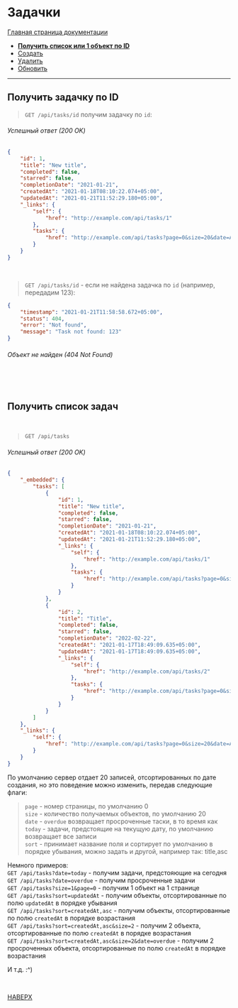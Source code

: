 # Задачки

[Главная страница документации](/README.md)

* **[Получить список или 1 объект по ID](/deprecated-md-docs/task/task-get.md)**
* [Создать](/deprecated-md-docs/task/task-create.md)   
* [Удалить](/deprecated-md-docs/task/task-delete.md) 
* [Обновить](/deprecated-md-docs/task/task-update.md)
---

## Получить задачку по ID
> `GET /api/tasks/id` получим задачку по `id`:
###### Успешный ответ (200 OK)

```json
{
    "id": 1,
    "title": "New title",
    "completed": false,
    "starred": false,
    "completionDate": "2021-01-21",
    "createdAt": "2021-01-18T08:10:22.074+05:00",
    "updatedAt": "2021-01-21T11:52:29.180+05:00",
    "_links": {
        "self": {
            "href": "http://example.com/api/tasks/1"
        },
        "tasks": {
            "href": "http://example.com/api/tasks?page=0&size=20&date=ALL&sort=createdAt"
        }
    }
}
```

<br>

> `GET /api/tasks/id` - если не найдена задачка по `id` (например, передадим 123):

```json
{
    "timestamp": "2021-01-21T11:58:58.672+05:00",
    "status": 404,
    "error": "Not found",
    "message": "Task not found: 123"
}
```

###### Объект не найден (404 Not Found)
<br> <br>

## Получить список задач
<br>

> `GET /api/tasks`
 
###### Успешный ответ (200 OK)

```json
{
    "_embedded": {
        "tasks": [
            {
                "id": 1,
                "title": "New title",
                "completed": false,
                "starred": false,
                "completionDate": "2021-01-21",
                "createdAt": "2021-01-18T08:10:22.074+05:00",
                "updatedAt": "2021-01-21T11:52:29.180+05:00",
                "_links": {
                    "self": {
                        "href": "http://example.com/api/tasks/1"
                    },
                    "tasks": {
                        "href": "http://example.com/api/tasks?page=0&size=20&date=ALL&sort=createdAt"
                    }
                }
            },
            {
                "id": 2,
                "title": "Title",
                "completed": false,
                "starred": false,
                "completionDate": "2022-02-22",
                "createdAt": "2021-01-17T18:49:09.635+05:00",
                "updatedAt": "2021-01-17T18:49:09.635+05:00",
                "_links": {
                    "self": {
                        "href": "http://example.com/api/tasks/2"
                    },
                    "tasks": {
                        "href": "http://example.com/api/tasks?page=0&size=20&date=ALL&sort=createdAt"
                    }
                }
            }
        ]
    },
    "_links": {
        "self": {
            "href": "http://example.com/api/tasks?page=0&size=20&date=ALL&sort=createdAt"
        }
    }
}
```

По умолчанию сервер отдает 20 записей, отсортированных по дате создания, но это поведение можно изменить, передав
следующие флаги:
> `page` - номер страницы, по умолчанию 0 <br>
> `size` - количество получаемых объектов, по умолчанию 20 <br>
 `date` - `overdue` возвращает просроченные таски, в то время как `today` - задачи, предстоящие на текущую дату, по умолчанию возвращает все записи <br>
> `sort` - принимает название поля и сортирует по умолчанию в порядке убывания, можно задать и другой, например так: title,asc <br>

Немного примеров: <br>
`GET /api/tasks?date=today` - получим задачи, предстояющие на сегодня <br>
`GET /api/tasks?date=overdue` - получим просроченные задачи <br>
`GET /api/tasks?size=1&page=0` - получим 1 объект на 1 странице <br>
`GET /api/tasks?sort=updatedAt` - получим объекты, отсортированные по полю `updatedAt` в порядке убывания <br>
`GET /api/tasks?sort=createdAt,asc` - получим объекты, отсортированные по полю `createdAt` в порядке возрастания <br>
`GET /api/tasks?sort=createdAt,asc&size=2` - получим 2 объекта, отсортированные по полю `createdAt` в порядке возрастания <br>
`GET /api/tasks?sort=createdAt,asc&size=2&date=overdue` - получим 2 просроченных объекта, отсортированные по полю `createdAt` в порядке возрастания <br>

И т.д. :^)
<br>

<br>

[НАВЕРХ](#задачки)
